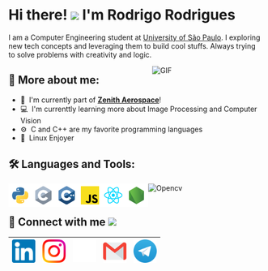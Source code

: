 # Hi there! <img src="https://github.com/TheDudeThatCode/TheDudeThatCode/blob/master/Assets/Hi.gif" width="35" /> I'm Rodrigo Rodrigues

I am a Computer Engineering student at [University of São Paulo](https://www5.usp.br/). I exploring new tech concepts and leveraging them to build cool stuffs. Always trying to solve problems with creativity and logic.
<br>

<img align="right" alt="GIF" src="icons/computer.gif" width="220px"/>

## :monocle_face: More about me:

- :rocket: &nbsp;I'm currently part of **[Zenith Aerospace](https://github.com/zenitheesc)**!
- :computer: &nbsp;I'm currenttly learning more about Image Processing and Computer Vision
- :gear: &nbsp;C and C++ are my favorite programming languages
- :penguin: &nbsp;Linux Enjoyer



## :hammer_and_wrench: Languages and Tools:

<a href="https://www.python.org" target="_blank"><img align="left" alt="Python" height ="46px" src="icons/python.svg"></a>

<a href="https://en.cppreference.com/w/" target="_blank"><img align="left" alt="C" height ="46px" src="icons/c.svg"></a>

<a href="https://en.cppreference.com/w/" target="_blank"><img align="left" alt="C++" height ="46px" src="icons/c++.svg"></a>

<a href="https://github.com/RodrigoRCZ" target="_blank"><img align="left" alt="JS" height ="46px" src="icons/javascript.svg"></a>

<!--
<a href="https://github.com/RodrigoRCZ" target="_blank"><img align="left" alt="HTML" height ="46px" src="icons/html.svg"></a>
-->

<!--
<a href="https://github.com/RodrigoRCZ" target="_blank"><img align="left" alt="CSS" height ="46px" src="icons/css.svg"></a>
-->

<a href="https://reactjs.org/" target="_blank"><img align="left" alt="React" height ="46px" src="icons/react.svg"></a>

<a href="https://nodejs.org" target="_blank"><img align="left" alt="Node" height ="46px" src="icons/node.svg"></a>

<a href="https://opencv.org/" target="_blank"><img align="left" alt="Opencv" height ="42px" src="https://raw.githubusercontent.com/wiki/opencv/opencv/logo/OpenCV_logo_no_text.svg"></a>

<!--
<a href="https://www.typescriptlang.org/" target="_blank"><img align="left" alt="Typescript" height ="46px" src="icons/typescript.svg"></a>
-->

<br>
<br>

## :link: Connect with me <img src="https://github.com/TheDudeThatCode/TheDudeThatCode/blob/master/Assets/Handshake.gif" height="32px">

| [<img src="icons/Linkedin.svg" alt="Linkedin" width="46">](https://in.linkedin.com/in/rodrigorcz) | [<img src="icons/Instagram.svg" alt="instagram" width="46">](https://www.instagram.com/rodrigo_rodrigues.jpeg/) | [<img src="icons/github.svg" alt="Github logo" width="46">](https://github.com/RodrigoRCZ) | [<img src="icons/Gmail.svg" alt="Gmail " height="46">](mailto:rodrigo.rcastro27@gmail.com) | [<img src="icons/telegram.svg" alt="Telegram" width="46">](https://t.me/rodrigorcz) 
|:---:|:---:|:---:|:---:|:---:|


<!----
  References: 
  https://github.com/TheDudeThatCode
-->
